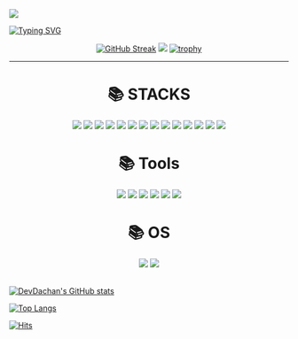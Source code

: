 
<img src="https://capsule-render.vercel.app/api?type=waving&color=auto&height=200&section=header&text=DevDachan&fontSize=90" />


<!--
**DevDachan/DevDachan** is a ✨ _special_ ✨ repository because its `README.md` (this file) appears on your GitHub profile.

Here are some ideas to get you started:

- 🔭 I’m currently working on ...
- 🌱 I’m currently learning ...
- 👯 I’m looking to collaborate on ...
- 🤔 I’m looking for help with ...
- 💬 Ask me about ...
- 📫 How to reach me: ...
- 😄 Pronouns: ...
- ⚡ Fun fact: ...
-->

[![Typing SVG](https://readme-typing-svg.demolab.com?font=Fira+Code&weight=600&size=25&duration=1800&pause=2000&color=195874&center=true&vCenter=true&multiline=true&width=1000&height=80&lines=Hello+There😄.+I'm+Backend+Developer;+✨+My+main+skills+are+JavaScript,+Java,+C)](https://git.io/typing-svg)

<div align=center>

  [![GitHub Streak](https://streak-stats.demolab.com?user=DevDachan&date_format=M%20j%5B%2C%20Y%5D&mode=weekly)](https://git.io/streak-stats)
  ![](http://github-profile-summary-cards.vercel.app/api/cards/profile-details?username=DevDachan)
  [![trophy](https://github-profile-trophy.vercel.app/?username=DevDachan&row=1&theme=alduin)](https://github.com/ryo-ma/github-profile-trophy)
  
</div>


---------------


<div align=center><h1>📚 STACKS</h1></div>

<div align=center>
  <img src="https://img.shields.io/badge/C-00599C?style=flat&logo=C&logoColor=white"/>
  <img src="https://img.shields.io/badge/JSP-00599C?style=flat&logo=JSP&logoColor=white"/>
    <img src="https://img.shields.io/badge/SpringBoot-00599C?style=flat&logo=SpringBoot&logoColor=white"/>
  <img src="https://img.shields.io/badge/C++-00599C?style=flat&logo=Cpp&logoColor=white"/>  
  <img src="https://img.shields.io/badge/Python-3776AB?style=flat&logo=Python&logoColor=white"/>  
  <img src="https://img.shields.io/badge/java-007396?style=flat&logo=java&logoColor=white"/>
  <img src="https://img.shields.io/badge/JavaScrpt-F7DF1E?style=flat&logo=JavaScrpt&logoColor=white"/>
  <img src="https://img.shields.io/badge/HTML5-E34F26?style=flat&logo=HTML5&logoColor=white"/>
  <img src="https://img.shields.io/badge/Node.js-339933?style=flat&logo=Node.js&logoColor=white"/>
  <img src="https://img.shields.io/badge/CSS3-1572B6?style=flat&logo=CSS3&logoColor=white"/>
  <img src="https://img.shields.io/badge/MySQL-4479A1?style=flat&logo=MySQL&logoColor=white"/>
  <img src="https://img.shields.io/badge/React-61DAFB?style=flat&logo=React&logoColor=black"/>
  <img src="https://img.shields.io/badge/express-000000?style=flat&logo=DevExpress&logoColor=white"/>
  <img src="https://img.shields.io/badge/Linux-FCC624?style=flat&logo=Linux&logoColor=white"/>  
</div>


<div align=center><h1>📚 Tools</h1></div>
<div align=center>
  <img src="https://img.shields.io/badge/Eclipse IDE-F7DF1E?style=flat&logo=EclipseIDE&logoColor=white"/>
  <img src="https://img.shields.io/badge/Visual Studio Code-E34F26?style=flat&logo=VisualStudioCode&logoColor=white"/>
  <img src="https://img.shields.io/badge/Visual Studio-5C2D91?style=flat&logo=VisualStudio&logoColor=white"/>
  <img src="https://img.shields.io/badge/Atom-66595C?style=flat&logo=Atom&logoColor=white"/>
  <img src="https://img.shields.io/badge/VirtualBox-183A61?style=flat&logo=VirtualBox&logoColor=white"/>  
  <img src="https://img.shields.io/badge/Matlab-FC6D26?style=flat&logo=Matlab&logoColor=white"/>  
</div>

<div align=center><h1>📚 OS</h1></div>
<div align=center>
  <img src="https://img.shields.io/badge/Ubuntu-F7DF1E?style=flat&logo=Ubuntu&logoColor=white"/>
  <img src="https://img.shields.io/badge/Windows-E34F26?style=flat&logo=Windows&logoColor=white"/> 
</div>

</br>

[![DevDachan's GitHub stats](https://github-readme-stats.vercel.app/api?username=DevDachan)](https://github.com/DevDachan/github-readme-stats)   

[![Top Langs](https://github-readme-stats.vercel.app/api/top-langs/?username=DevDachan&layout=compact)](https://github.com/DevDachan/github-readme-stats)

[![Hits](https://hits.seeyoufarm.com/api/count/incr/badge.svg?url=https%3A%2F%2Fgithub.com%2FDevDachan&count_bg=%2379C83D&title_bg=%23555555&icon=&icon_color=%23E7E7E7&title=hits&edge_flat=false)](https://hits.seeyoufarm.com)
